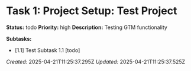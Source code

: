 # Task 1: Project Setup: Test Project

**Status:** todo
**Priority:** high
**Description:**
Testing GTM functionality

**Subtasks:**
*   [1.1] Test Subtask 1.1 [todo]

*Created:* 2025-04-21T11:25:37.295Z
*Updated:* 2025-04-21T11:25:37.525Z

